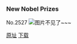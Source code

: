 ### New Nobel Prizes
No.2527
![图片不见了~~~](https://imgs.xkcd.com/comics/new_nobel_prizes.png)

[原址](https://xkcd.com//2527) [下载](https://imgs.xkcd.com/comics/new_nobel_prizes.png)

